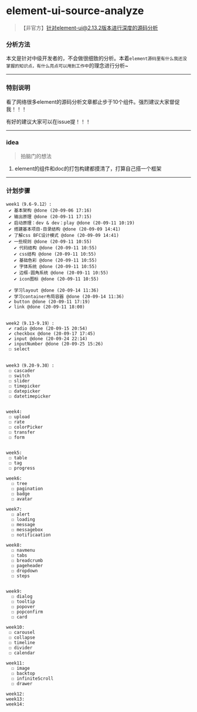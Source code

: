 # element-ui-source-analyze
> 【非官方】针对element-ui@2.13.2版本进行深度的源码分析



### 分析方法

本文是针对中级开发者的，不会做很细致的分析。本着`element源码里有什么我还没掌握的知识点，有什么亮点可以用到工作中`的理念进行分析~



---



### 特别说明

看了网络很多element的源码分析文章都止步于10个组件。强烈建议大家督促我！！！



有好的建议大家可以在issue提！！！

----



### idea

> 拍脑门的想法

1. element的组件和doc的打包构建都摸清了，打算自己搭一个框架

------

### 计划步骤

```
week1（9.6-9.12）:
 ✔ 基本架构 @done (20-09-06 17:16)
 ✔ 输出原理 @done (20-09-11 17:15)
 ✔ 启动原理：dev & dev：play @done (20-09-11 10:19)
 ✔ 搭建基本项目-目录结构 @done (20-09-09 14:41)
 ✔ 了解css BFC设计模式 @done (20-09-09 14:41)
 ✔ 一些规则 @done (20-09-11 10:55)
   ✔ 代码结构 @done (20-09-11 10:55)
   ✔ css结构 @done (20-09-11 10:55)
   ✔ 基础色彩 @done (20-09-11 10:55)
   ✔ 字体系统 @done (20-09-11 10:55)
   ✔ 边框-圆角系统 @done (20-09-11 10:55)
   ✔ icon图标 @done (20-09-11 10:55)

 ✔ 学习layout @done (20-09-14 11:36)
 ✔ 学习container布局容器 @done (20-09-14 11:36)
 ✔ button @done (20-09-11 17:19)
 ✔ link @done (20-09-11 18:00)


week2（9.13-9.19）:
 ✔ radio @done (20-09-15 20:54)
 ✔ checkbox @done (20-09-17 17:45)
 ✔ input @done (20-09-24 22:14)
 ✔ inputNumber @done (20-09-25 15:26)
 ☐ select


week3（9.20-9.30）:
 ☐ cascader
 ☐ switch
 ☐ slider
 ☐ timepicker
 ☐ datepicker
 ☐ datetimepicker


week4:
 ☐ upload
 ☐ rate
 ☐ colorPicker
 ☐ transfer
 ☐ form


week5:
 ☐ table
 ☐ tag
 ☐ progress

week6:
  ☐ tree
  ☐ pagination
  ☐ badge
  ☐ avatar

week7:
  ☐ alert
  ☐ loading
  ☐ message
  ☐ messagebox
  ☐ notificaation

week8:
  ☐ navmenu
  ☐ tabs
  ☐ breadcrumb
  ☐ pageheader
  ☐ dropdown
  ☐ steps


week9:
  ☐ dialog
  ☐ tooltip
  ☐ popover
  ☐ popconfirm
  ☐ card

week10:
 ☐ carousel
 ☐ collapse
 ☐ timeline
 ☐ divider
 ☐ calendar

week11:
  ☐ image
  ☐ backtop
  ☐ infiniteScroll
  ☐ drawer

week12:
week13:
week14:

```



